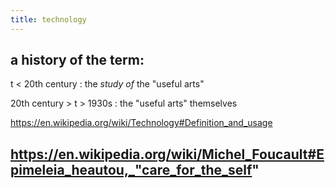 ```yaml
---
title: technology
---
```


## a history of the term:

t < 20th century
: the *study of* the "useful arts"

20th century > t > 1930s
: the "useful arts" themselves



https://en.wikipedia.org/wiki/Technology#Definition_and_usage
## https://en.wikipedia.org/wiki/Michel_Foucault#Epimeleia_heautou,_"care_for_the_self"
##

